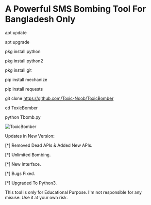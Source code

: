 # A Powerful SMS Bombing Tool For Bangladesh Only

apt update

apt upgrade

pkg install python

pkg install python2

pkg install git

pip install mechanize

pip install requests

git clone https://github.com/Toxic-Noob/ToxicBomber

cd ToxicBomber

python Tbomb.py

<img src="https://h.top4top.io/p_20339n9x50.jpg" alt="ToxicBomber">

Updates in New Version:

[*] Removed Dead APIs & Added New APIs.

[*] Unlimited Bombing.

[*] New Interface.

[*] Bugs Fixed.

[*] Upgraded To Python3.

This tool is only for Educational Purpose.
I'm not responsible for any misuse.
Use it at your own risk.
